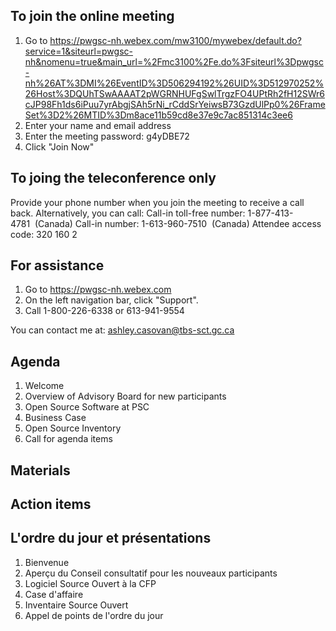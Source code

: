 ## To join the online meeting
1. Go to https://pwgsc-nh.webex.com/mw3100/mywebex/default.do?service=1&siteurl=pwgsc-nh&nomenu=true&main_url=%2Fmc3100%2Fe.do%3Fsiteurl%3Dpwgsc-nh%26AT%3DMI%26EventID%3D506294192%26UID%3D512970252%26Host%3DQUhTSwAAAAT2pWGRNHUFgSwlTrgzFO4UPtRh2fH12SWr6cJP98Fh1ds6iPuu7yrAbgjSAh5rNi_rCddSrYeiwsB73GzdUlPp0%26FrameSet%3D2%26MTID%3Dm8ace11b59cd8e37e9c7ac851314c3ee6
2. Enter your name and email address
3. Enter the meeting password: g4yDBE72
4. Click "Join Now"

## To joing the teleconference only 
Provide your phone number when you join the meeting to receive a call back. Alternatively, you can call: 
Call-in toll-free number: 1-877-413-4781  (Canada) 
Call-in number: 1-613-960-7510  (Canada) 
Attendee access code: 320 160 2 

## For assistance 
1. Go to https://pwgsc-nh.webex.com 
2. On the left navigation bar, click "Support". 
3. Call 1-800-226-6338 or 613-941-9554 

You can contact me at:
ashley.casovan@tbs-sct.gc.ca

## Agenda 
1. Welcome
2. Overview of Advisory Board for new participants
3. Open Source Software at PSC
4. Business Case
5. Open Source Inventory 
6. Call for agenda items 

## Materials 

## Action items 

## L'ordre du jour et présentations
1. Bienvenue
2. Aperçu du Conseil consultatif pour les nouveaux participants 
3. Logiciel Source Ouvert à la CFP
4. Case d'affaire
5. Inventaire Source Ouvert
6. Appel de points de l'ordre du jour
